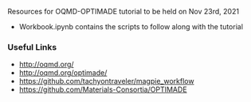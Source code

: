 Resources for OQMD-OPTIMADE tutorial to be held on Nov 23rd, 2021

 - Workbook.ipynb contains the scripts to follow along with the tutorial

### Useful Links

- http://oqmd.org/
- http://oqmd.org/optimade/
- https://github.com/tachyontraveler/magpie_workflow
- https://github.com/Materials-Consortia/OPTIMADE
